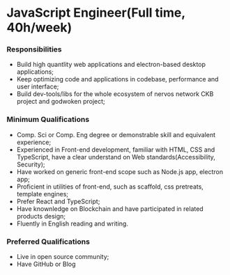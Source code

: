 # JavaScript Engineer(Full time, 40h/week)

### Responsibilities

- Build high quantlity web applications and electron-based desktop applications;
- Keep optimizing code and applications in codebase, performance and user interface;
- Build dev-tools/libs for the whole ecosystem of nervos network CKB project and godwoken project;

### Minimum Qualifications

- Comp. Sci or Comp. Eng degree or demonstrable skill and equivalent experience;
- Experienced in Front-end development, familiar with HTML, CSS and TypeScript, have a clear understand on Web standards(Accessibility, Security);
- Have worked on generic front-end scope such as Node.js app, electron app;
- Proficient in utilities of front-end, such as scaffold, css pretreats, template engines;
- Prefer React and TypeScript;
- Have knownledge on Blockchain and have participated in related products design;
- Fluently in English reading and writing.

### Preferred Qualifications

- Live in open source community;
- Have GitHub or Blog

